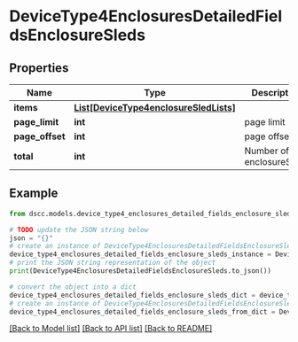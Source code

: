 # DeviceType4EnclosuresDetailedFieldsEnclosureSleds


## Properties

Name | Type | Description | Notes
------------ | ------------- | ------------- | -------------
**items** | [**List[DeviceType4enclosureSledLists]**](DeviceType4enclosureSledLists.md) |  | [optional] 
**page_limit** | **int** | page limit | [optional] 
**page_offset** | **int** | page offset | [optional] 
**total** | **int** | Number of enclosureSleds | [optional] 

## Example

```python
from dscc.models.device_type4_enclosures_detailed_fields_enclosure_sleds import DeviceType4EnclosuresDetailedFieldsEnclosureSleds

# TODO update the JSON string below
json = "{}"
# create an instance of DeviceType4EnclosuresDetailedFieldsEnclosureSleds from a JSON string
device_type4_enclosures_detailed_fields_enclosure_sleds_instance = DeviceType4EnclosuresDetailedFieldsEnclosureSleds.from_json(json)
# print the JSON string representation of the object
print(DeviceType4EnclosuresDetailedFieldsEnclosureSleds.to_json())

# convert the object into a dict
device_type4_enclosures_detailed_fields_enclosure_sleds_dict = device_type4_enclosures_detailed_fields_enclosure_sleds_instance.to_dict()
# create an instance of DeviceType4EnclosuresDetailedFieldsEnclosureSleds from a dict
device_type4_enclosures_detailed_fields_enclosure_sleds_from_dict = DeviceType4EnclosuresDetailedFieldsEnclosureSleds.from_dict(device_type4_enclosures_detailed_fields_enclosure_sleds_dict)
```
[[Back to Model list]](../README.md#documentation-for-models) [[Back to API list]](../README.md#documentation-for-api-endpoints) [[Back to README]](../README.md)


